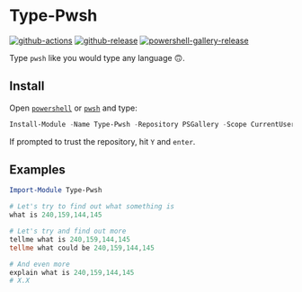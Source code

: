 # Type-Pwsh

[![github-actions](https://github.com/leojonathanoh/Type-Pwsh/workflows/ci-master-pr/badge.svg)](https://github.com/leojonathanoh/Type-Pwsh/actions)
[![github-release](https://img.shields.io/github/v/release/leojonathanoh/Type-Pwsh?style=flat-square)](https://github.com/leojonathanoh/Type-Pwsh/releases/)
[![powershell-gallery-release](https://img.shields.io/powershellgallery/v/Type-Pwsh?logo=powershell&logoColor=white&label=PSGallery&labelColor=&style=flat-square)](https://www.powershellgallery.com/packages/Type-Pwsh/)

Type `pwsh` like you would type any language 🙃.

## Install

Open [`powershell`](https://docs.microsoft.com/en-us/powershell/scripting/windows-powershell/install/installing-windows-powershell?view=powershell-5.1) or [`pwsh`](https://github.com/powershell/powershell#-powershell) and type:

```powershell
Install-Module -Name Type-Pwsh -Repository PSGallery -Scope CurrentUser -Verbose
```

If prompted to trust the repository, hit `Y` and `enter`.

## Examples

```powershell
Import-Module Type-Pwsh

# Let's try to find out what something is
what is 240,159,144,145

# Let's try and find out more
tellme what is 240,159,144,145
tellme what could be 240,159,144,145

# And even more
explain what is 240,159,144,145
# X.X
```
